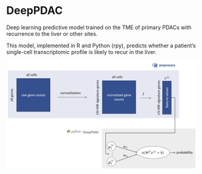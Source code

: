 # DeepPDAC
Deep learning predictive model trained on the TME of primary PDACs with recurrence to the liver or other sites.

This model, implemented in R and Python (rpy), predicts whether a patient’s single-cell transcriptomic profile is likely to recur in the liver.
<p align="left">
  <img src="data/DeepPDAC.jpg" alt="Model Schema" width="700"/>
</p>
